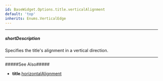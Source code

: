 ```yaml
---
id: BaseWidget.Options.title.verticalAlignment
default: 'top'
inherits: Enums.VerticalEdge
---
```

---
##### shortDescription
Specifies the title's alignment in a vertical direction.

---
#####See Also#####
- **title**.[horizontalAlignment](/api-reference/10%20UI%20Components/BaseWidget/1%20Configuration/title/horizontalAlignment.md '{basewidgetpath}/Configuration/title#horizontalAlignment')
